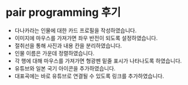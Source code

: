 # pair programming 후기

- 다나카라는 인물에 대한 카드 프로필을 작성하였습니다.
- 이미지에 마우스를 가져가면 좌우 반전이 되도록 설정하였습니다.
- 절취선을 통해 사진과 내용 칸을 분리하였습니다.
- 인물 이름은 가운데 정렬하였습니다.
- 각 행에 대해 마우스를 가져가면 형광펜 밑줄 표시가 나타나도록 하였습니다.
- 유튜브와 일본 국기 아이콘을 추가하였습니다.
- 대표곡에는 바로 유튜브로 연결될 수 있도록 링크를 추가하였습니다.